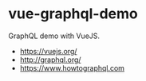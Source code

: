 # vue-graphql-demo
GraphQL demo with VueJS.

- https://vuejs.org/
- http://graphql.org/
- https://www.howtographql.com
